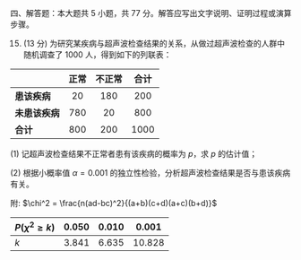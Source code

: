 四、解答题：本大题共 5 小题，共 77 分。解答应写出文字说明、证明过程或演算步骤。

15. (13 分) 为研究某疾病与超声波检查结果的关系，从做过超声波检查的人群中随机调查了 1000 人，得到如下的列联表：

|             | 正常 | 不正常 | 合计 |
| :---------- | :--: | :----: | :--: |
| **患该疾病**  |  20  |  180   | 200  |
| **未患该疾病** | 780  |   20   | 800  |
| **合计**      | 800  |  200   | 1000 |

(1) 记超声波检查结果不正常者患有该疾病的概率为 $p$，求 $p$ 的估计值；

(2) 根据小概率值 $\alpha=0.001$ 的独立性检验，分析超声波检查结果是否与患该疾病有关。

附: $\chi^2 = \frac{n(ad-bc)^2}{(a+b)(c+d)(a+c)(b+d)}$

| $P(\chi^2 \ge k)$ | 0.050 | 0.010 | 0.001  |
| :---------------- | :---: | :---: | :----: |
| $k$               | 3.841 | 6.635 | 10.828 |